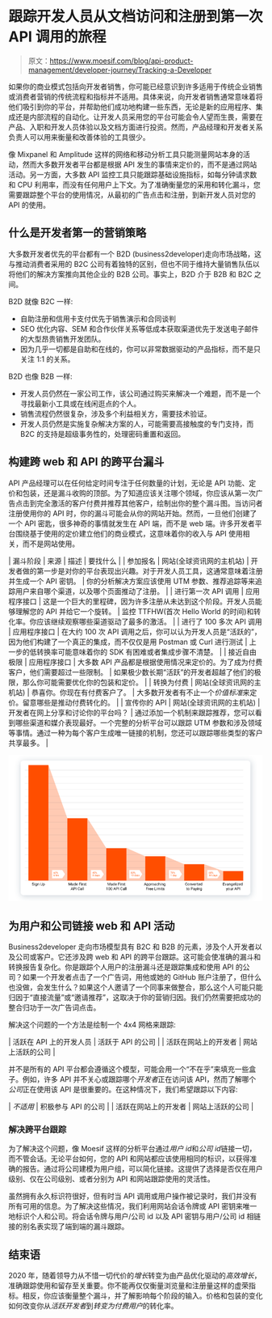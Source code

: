 # 跟踪开发人员从文档访问和注册到第一次 API 调用的旅程

> 原文：<https://www.moesif.com/blog/api-product-management/developer-journey/Tracking-a-Developer>

如果你的商业模式包括向开发者销售，你可能已经意识到许多适用于传统企业销售或消费者营销的传统流程和指标并不适用。具体来说，向开发者销售通常意味着将他们吸引到你的平台，并帮助他们成功地构建一些东西，无论是新的应用程序、集成还是内部流程的自动化。让开发人员采用您的平台可能会令人望而生畏，需要在产品、入职和开发人员体验以及文档方面进行投资。然而，产品经理和开发者关系负责人可以用来衡量和改善体验的工具很少。

像 Mixpanel 和 Amplitude 这样的网络和移动分析工具只能测量网站本身的活动，然而大多数开发者平台都是根据 API 发生的事情来定价的，而不是通过网站活动。另一方面，大多数 API 监控工具只能跟踪基础设施指标，如每分钟请求数和 CPU 利用率，而没有任何用户上下文。为了准确衡量您的采用和转化漏斗，您需要跟踪整个平台的使用情况，从最初的广告点击和注册，到新开发人员对您的 API 的使用。

## 什么是开发者第一的营销策略

大多数开发者优先的平台都有一个 B2D (business2developer)走向市场战略，这与推动消费者采用的 B2C 公司有着独特的区别，但也不同于维持大量销售队伍以将他们的解决方案推向其他企业的 B2B 公司。事实上，B2D 介于 B2B 和 B2C 之间。

B2D 就像 B2C 一样:

*   自助注册和信用卡支付优先于销售演示和合同谈判
*   SEO 优化内容、SEM 和合作伙伴关系等低成本获取渠道优先于发送电子邮件的大型昂贵销售开发团队。
*   因为几乎一切都是自助和在线的，你可以非常数据驱动的产品指标，而不是只关注 1:1 的关系。

B2D 也像 B2B 一样:

*   开发人员仍然在一家公司工作，该公司通过购买来解决一个难题，而不是一个寻找最新小工具或在线闲逛点的个人。
*   销售流程仍然很复杂，涉及多个利益相关方，需要技术验证。
*   开发人员仍然是实施复杂解决方案的人，可能需要高接触度的专门支持，而 B2C 的支持是超级事务性的，处理密码重置和返回。

## 构建跨 web 和 API 的跨平台漏斗

API 产品经理可以在任何给定时间专注于任何数量的计划，无论是 API 功能、定价和包装，还是漏斗收购的顶部。为了知道应该关注哪个领域，你应该从第一次广告点击到完全激活的客户付费并推荐其他客户，绘制出你的整个漏斗图。当访问者注册使用你的 API 时，你的漏斗可能会从你的网站开始。然而，一旦他们创建了一个 API 密匙，很多神奇的事情就发生在 API 端，而不是 web 端。许多开发者平台围绕基于使用的定价建立他们的商业模式，这意味着你的收入与 API 使用相关，而不是网站使用。

| 漏斗阶段 | 来源 | 描述 | 要找什么 |
| 参加报名 | 网站(全球资讯网的主机站) | 开发者做的第一步是对你的平台表现出兴趣。对于开发人员工具，这通常意味着注册并生成一个 API 密钥。 | 你的分析解决方案应该使用 UTM 参数、推荐追踪等来追踪用户来自哪个渠道，以及哪个页面推动了注册。 |
| 进行第一次 API 调用 | 应用程序接口 | 这是一个巨大的里程碑，因为许多注册从未达到这个阶段。开发人员能够理解您的 API 并给它一个旋转。 | 监控 TTFHW(首次 Hello World 的时间)和转化率。你应该继续观察哪些渠道驱动了最多的激活。 |
| 进行了 100 多次 API 调用 | 应用程序接口 | 在大约 100 次 API 调用之后，你可以认为开发人员是“活跃的”，因为他们构建了一个真正的集成，而不仅仅是用 Postman 或 Curl 进行测试 | 上一步的低转换率可能意味着你的 SDK 有困难或者集成步骤不清楚。 |
| 接近自由极限 | 应用程序接口 | 大多数 API 产品都是根据使用情况来定价的。为了成为付费客户，他们需要超过一些限制。 | 如果极少数长期“活跃”的开发者超越了他们的极限，那么你可能需要优化你的包装和定价。 |
| 转换为付费 | 网站(全球资讯网的主机站) | 恭喜你。你现在有付费客户了。 | 大多数开发者有不止一个*价值标准*来定价。留意哪些是推动付费转化的。 |
| 宣传你的 API | 网站(全球资讯网的主机站) | 开发者在网上分享和讨论你的平台吗？ | 通过添加一个机制来跟踪推荐，您可以看到哪些渠道和媒介表现最好。一个完整的分析平台可以跟踪 UTM 参数和涉及领域等事情。通过一种为每个客户生成唯一链接的机制，您还可以跟踪哪些类型的客户共享最多。 |

![API Adoption Funnel](img/e80e54db8c761e945d8525f5477261fa.png)

## 为用户和公司链接 web 和 API 活动

Business2developer 走向市场模型具有 B2C 和 B2B 的元素，涉及个人开发者以及公司或客户。它还涉及跨 web 和 API 的跨平台跟踪。这可能会使准确的漏斗和转换报告复杂化。你是跟踪个人用户的注册漏斗还是跟踪集成和使用 API 的公司？如果一个开发者点击了一个广告词，用他或她的 GitHub 账户注册了，但什么也没做，会发生什么？如果这个人邀请了一个同事来做整合，那么这个人可能只能归因于“直接流量”或“邀请推荐”，这取决于你的营销归因。我们仍然需要把成功的整合归功于一次广告词点击。

解决这个问题的一个方法是绘制一个 4x4 网格来跟踪:

| 活跃在 API 上的开发人员 | 活跃于 API 的公司 |
| 活跃在网站上的开发者 | 网站上活跃的公司 |

并不是所有的 API 平台都会遵循这个模型，可能会用一个“不在乎”来填充一些盒子。例如，许多 API 并不关心或跟踪哪个*开发者*正在访问该 API，然而了解哪个*公司*正在使用该 API 是很重要的。在这种情况下，我们希望跟踪以下内容:

| *不适用* | 积极参与 API 的公司 |
| 活跃在网站上的开发者 | 网站上活跃的公司 |

### 解决跨平台跟踪

为了解决这个问题，像 Moesif 这样的分析平台通过*用户 id*和*公司 id*链接一切，而不管会话。无论平台如何，您的 API 和网站都应该使用相同的标识，以获得准确的报告。通过将公司建模为用户组，可以简化链接。这提供了选择是否仅在用户级别、仅在公司级别、或者分别为 API 和网站跟踪使用的灵活性。

虽然拥有永久标识符很好，但有时当 API 调用或用户操作被记录时，我们并没有所有可用的信息。为了解决这些情况，我们利用网站会话令牌或 API 密钥来唯一地标识个人和公司。将会话令牌与用户/公司 id 以及 API 密钥与用户/公司 id 相链接的别名表实现了端到端的漏斗跟踪。

## 结束语

2020 年，随着领导力从不惜一切代价的*增长*转变为由产品优化驱动的*高效增长*，准确跟踪使用和留存至关重要。你不能再仅仅衡量浏览量和注册量这样的虚荣指标。相反，你应该衡量整个漏斗，并了解影响每个阶段的输入。价格和包装的变化如何改变你从*活跃开发者*到*转变为付费用户*的转化率。